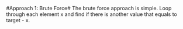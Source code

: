 ​#Approach 1: Brute Force#
The brute force approach is simple. Loop through each element x and find if there is another value that equals to target - x.
